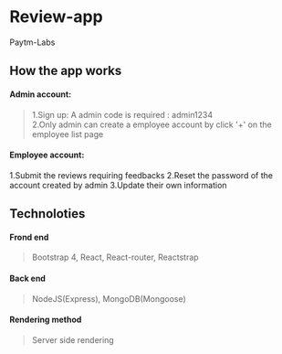 # Review-app
Paytm-Labs
## How the app works
#### Admin account:
> 1.Sign up: A admin code is required : admin1234  <br />2.Only admin can create a employee account by click '+' on the employee list page
#### Employee account:
1.Submit the reviews requiring feedbacks
2.Reset the password of the account created by admin
3.Update their own information
## Technoloties
#### Frond end
> Bootstrap 4, React, React-router, Reactstrap
#### Back end
> NodeJS(Express), MongoDB(Mongoose)
#### Rendering method
> Server side rendering
